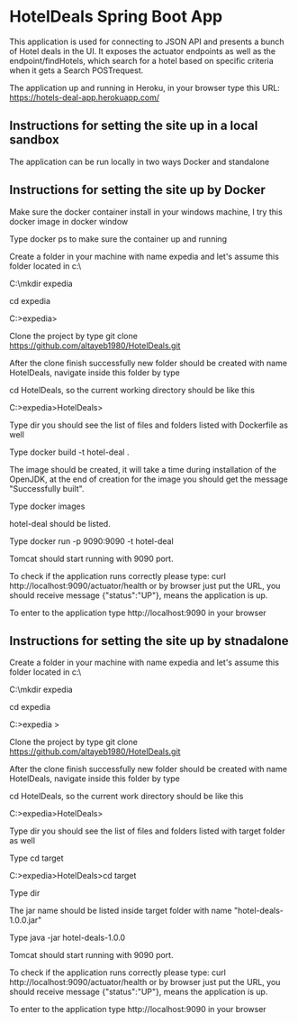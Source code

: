 # HotelDeals Spring Boot App

This application is used for connecting to JSON API and presents a bunch of Hotel deals in the UI. It exposes the actuator endpoints as well as the endpoint/findHotels, which search for a hotel based on specific criteria when it gets a Search POSTrequest.

The application up and running in Heroku, in your browser type this URL: https://hotels-deal-app.herokuapp.com/
 


## Instructions for setting the site up in a local sandbox

The application can be run locally in two ways Docker and standalone


## Instructions for setting the site up by Docker
Make sure the docker container install in your windows machine, I try this docker image in docker window  

Type docker ps to make sure the container up and running   

Create a folder in your machine with name expedia and let's assume this folder located in c:\  

C:\mkdir expedia  

cd expedia  

C:\>expedia>  

Clone the project by type git clone https://github.com/altayeb1980/HotelDeals.git  

After the clone finish successfully new folder should be created with name HotelDeals, navigate inside this folder by type  

cd HotelDeals, so the current working directory should be like this  

C:\>expedia>HotelDeals>  

Type dir you should see the list of files and folders listed with Dockerfile as well  

Type docker build -t hotel-deal .  

The image should be created, it will take a time during installation of the OpenJDK, at the end of creation for the image you should get the message "Successfully built".  

Type docker images  

hotel-deal should be listed.  

Type docker run -p 9090:9090 -t hotel-deal  

Tomcat should start running with 9090 port.  

To check if the application runs correctly please type: curl http://localhost:9090/actuator/health or by browser just put the URL, you should receive message {"status":"UP"}, means the application is up.  

To enter to the application type http://localhost:9090 in your browser  



## Instructions for setting the site up by stnadalone
Create a folder in your machine with name expedia and let's assume this folder located in c:\  

C:\mkdir expedia  

cd expedia  

C:\>expedia >  

Clone the project by type git clone https://github.com/altayeb1980/HotelDeals.git  

After the clone finish successfully new folder should be created with name HotelDeals, navigate inside this folder by type  

cd HotelDeals, so the current work directory should be like this  

C:\>expedia>HotelDeals>  

Type dir you should see the list of files and folders listed with target folder as well  

Type cd target  

C:\>expedia>HotelDeals>cd target    

Type dir  

The jar name should be listed inside target folder with name "hotel-deals-1.0.0.jar"  

Type java -jar hotel-deals-1.0.0  

Tomcat should start running with 9090 port.  

To check if the application runs correctly please type: curl http://localhost:9090/actuator/health or by browser just put the URL, you should receive message {"status":"UP"}, means the application is up.  

To enter to the application type http://localhost:9090 in your browser  














